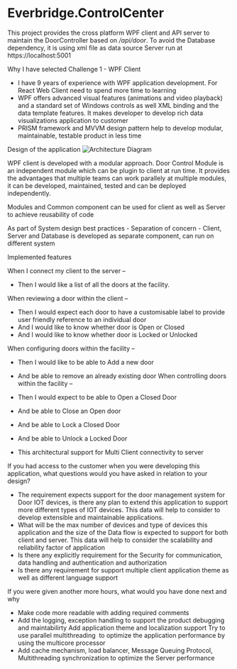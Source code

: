 # Everbridge.ControlCenter

This project provides the cross platform WPF client and API server to maintain the DoorController based on */api/door*.
To avoid the Database dependency, it is using xml file as data source
Server run at  https://localhost:5001


Why I have selected Challenge 1 - WPF Client
* I have 9 years of experience with WPF application development. For React Web Client need to spend more time to learning
* WPF offers advanced visual features (animations and video playback) and a standard set of Windows controls as well XML binding and the data template features. It makes developer to develop rich data visualizations application to customer
* PRISM framework and MVVM design pattern help to develop modular, maintainable, testable product in less time


Design of the application
![Architecture Diagram](https://user-images.githubusercontent.com/62507081/133895814-55f9cbda-468b-480c-a794-b5681da2c5c4.jpg)

WPF client is developed with a modular approach. Door Control Module is an independent module which can be plugin to client at run time. It provides the advantages that multiple teams can work parallely at multiple modules, it can be developed, maintained, tested and can be deployed independently.

Modules and Common component can be used for client as well as Server to achieve reusability of code

As part of System design best practices - Separation of concern - Client, Server and Database is developed as separate component, can run on different system


Implemented features

When I connect my client to the server –
  * Then I would like a list of all the doors at the facility.

When reviewing a door within the client –
  * Then I would expect each door to have a customisable label to provide user friendly reference to an individual door
  * And I would like to know whether door is Open or Closed
  * And I would like to know whether door is Locked or Unlocked

When configuring doors within the facility –
  * Then I would like to be able to Add a new door
  * And be able to remove an already existing door
When controlling doors within the facility –
  * Then I would expect to be able to Open a Closed Door
  * And be able to Close an Open door
  * And be able to Lock a Closed Door
  * And be able to Unlock a Locked Door
 
* This architectural support for Multi Client connectivity to server


If you had access to the customer when you were developing this application, what questions would you have asked in relation to your design?

* The requirement expects support for the door management system for Door IOT devices, is there any plan to extend this application to support more different types of IOT devices. This data will help to consider to develop extensible and maintainable applications. 
* What will be the max number of devices and type of devices this application and the size of the Data flow is expected to support for both client and server. This data will help to consider the scalability and reliability factor of application 
* Is there any explicitly requirement for the Security for communication, data handling and authentication and authorization 
* Is there any requirement for support multiple client application theme as well as different language support 

If you were given another more hours, what would you have done next and why

* Make code more readable with adding required comments 
* Add the logging, exception handling to support the product debugging and maintabilirty Add application theme and localization support Try to use parallel multithreading  to optimize the application performance by using the multicore processor 
* Add cache mechanism, load balancer, Message Queuing Protocol, Multithreading synchronization to optimize the Server performance

